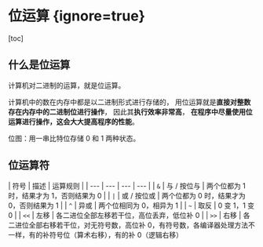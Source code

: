 # 位运算 {ignore=true}

[toc]

## 什么是位运算

计算机对二进制的运算，就是位运算。

计算机中的数在内存中都是以二进制形式进行存储的，
用位运算就是**直接对整数存在内存中的二进制位进行操作**，
因此其**执行效率非常高**，
**在程序中尽量使用位运算进行操作，这会大大提高程序的性能**。

位图：用一串比特位存储 0 和 1 两种状态。

## 位运算符

| 符号 | 描述	| 运算规则 |
| --- | --- | --- | --- |
| `&` |	与 / 按位与 | 两个位都为 1 时，结果才为 1，否则结果为 0 |
| `|` |	或 / 按位或 | 两个位都为 0 时，结果才为 0，否则结果为 1 |
| `^`	| 异或 | 两个位相同为 0，相异为 1 |
| `~` |	取反 | 0 变 1，1 变 0 |
| `<<` | 左移 |	各二进位全部左移若干位，高位丢弃，低位补 0 |
| `>>` | 右移	| 各二进位全部右移若干位，对无符号数，高位补 0，有符号数，各编译器处理方法不一样，有的补符号位（算术右移），有的补 0（逻辑右移）